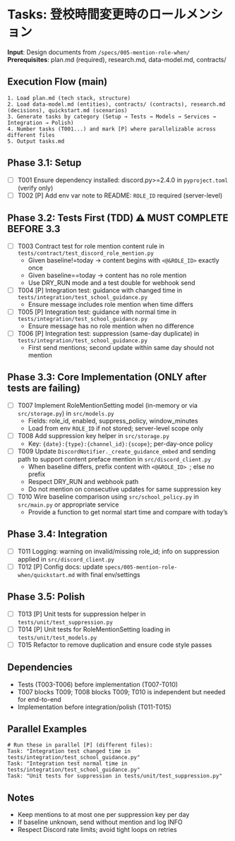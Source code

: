 # Tasks: 登校時間変更時のロールメンション

**Input**: Design documents from `/specs/005-mention-role-when/`
**Prerequisites**: plan.md (required), research.md, data-model.md, contracts/

## Execution Flow (main)
```
1. Load plan.md (tech stack, structure)
2. Load data-model.md (entities), contracts/ (contracts), research.md (decisions), quickstart.md (scenarios)
3. Generate tasks by category (Setup → Tests → Models → Services → Integration → Polish)
4. Number tasks (T001...) and mark [P] where parallelizable across different files
5. Output tasks.md
```

## Phase 3.1: Setup
- [ ] T001 Ensure dependency installed: discord.py>=2.4.0 in `pyproject.toml` (verify only)
- [ ] T002 [P] Add env var note to README: `ROLE_ID` required (server-level)

## Phase 3.2: Tests First (TDD) ⚠ MUST COMPLETE BEFORE 3.3
- [ ] T003 Contract test for role mention content rule in `tests/contract/test_discord_role_mention.py`
  - Given baseline!=today → content begins with `<@&ROLE_ID>` exactly once
  - Given baseline==today → content has no role mention
  - Use DRY_RUN mode and a test double for webhook send
- [ ] T004 [P] Integration test: guidance with changed time in `tests/integration/test_school_guidance.py`
  - Ensure message includes role mention when time differs
- [ ] T005 [P] Integration test: guidance with normal time in `tests/integration/test_school_guidance.py`
  - Ensure message has no role mention when no difference
- [ ] T006 [P] Integration test: suppression (same-day duplicate) in `tests/integration/test_school_guidance.py`
  - First send mentions; second update within same day should not mention

## Phase 3.3: Core Implementation (ONLY after tests are failing)
- [ ] T007 Implement RoleMentionSetting model (in-memory or via `src/storage.py`) in `src/models.py`
  - Fields: role_id, enabled, suppress_policy, window_minutes
  - Load from env `ROLE_ID` if not stored; server-level scope only
- [ ] T008 Add suppression key helper in `src/storage.py`
  - Key: `{date}:{type}:{channel_id}:{scope}`; per-day-once policy
- [ ] T009 Update `DiscordNotifier._create_guidance_embed` and sending path to support content preface mention in `src/discord_client.py`
  - When baseline differs, prefix content with `<@&ROLE_ID> `; else no prefix
  - Respect DRY_RUN and webhook path
  - Do not mention on consecutive updates for same suppression key
- [ ] T010 Wire baseline comparison using `src/school_policy.py` in `src/main.py` or appropriate service
  - Provide a function to get normal start time and compare with today’s

## Phase 3.4: Integration
- [ ] T011 Logging: warning on invalid/missing role_id; info on suppression applied in `src/discord_client.py`
- [ ] T012 [P] Config docs: update `specs/005-mention-role-when/quickstart.md` with final env/settings

## Phase 3.5: Polish
- [ ] T013 [P] Unit tests for suppression helper in `tests/unit/test_suppression.py`
- [ ] T014 [P] Unit tests for RoleMentionSetting loading in `tests/unit/test_models.py`
- [ ] T015 Refactor to remove duplication and ensure code style passes

## Dependencies
- Tests (T003-T006) before implementation (T007-T010)
- T007 blocks T009; T008 blocks T009; T010 is independent but needed for end-to-end
- Implementation before integration/polish (T011-T015)

## Parallel Examples
```
# Run these in parallel [P] (different files):
Task: "Integration test changed time in tests/integration/test_school_guidance.py"
Task: "Integration test normal time in tests/integration/test_school_guidance.py"
Task: "Unit tests for suppression in tests/unit/test_suppression.py"
```

## Notes
- Keep mentions to at most one per suppression key per day
- If baseline unknown, send without mention and log INFO
- Respect Discord rate limits; avoid tight loops on retries
